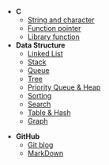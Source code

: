 * **C**
  * [String and character](/C/String_and_character.md)
  * [Function pointer](/C/Function_pointer.md)
  * [Library function](/C/Library_function.md)
* **Data Structure**
  - [Linked List](/Data_Structure/Linked_List.md)
  - [Stack](/Data_Structure/Stack.md)
  - [Queue](/Data_Structure/Queue.md)
  - [Tree](/Data_Structure/Tree.md)
  - [Priority Queue & Heap](/Data_Structure/Priority_Queue_and_Heap.md)
  - [Sorting](/Data_Structure/Sorting.md)
  - [Search](/Data_Structure/Search.md)
  - [Table & Hash](/Data_Structure/Table_and_Hash.md)
  - [Graph](/Data_Structure/Graph.md)

- **GitHub**
  - [Git blog](/GitHub/Git_blog.md)
  - [MarkDown](/GitHub/MarkDown.md)

